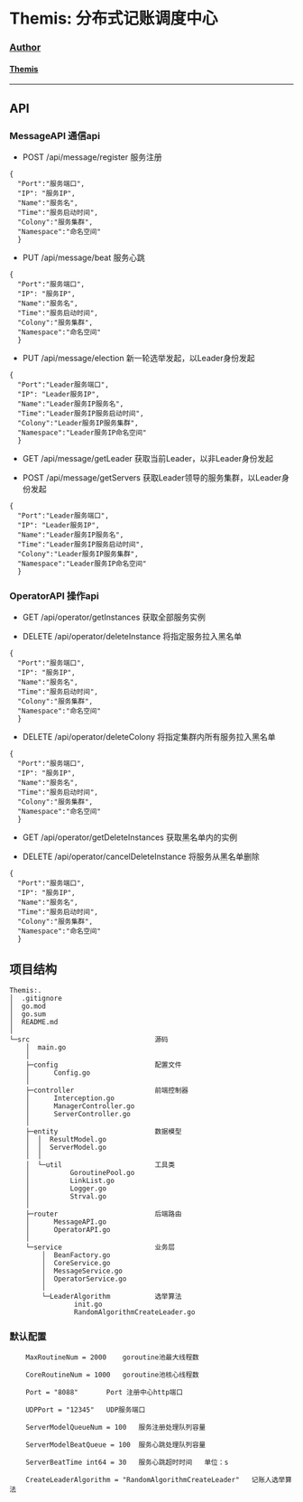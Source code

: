 # Themis: 分布式记账调度中心


### [Author](https://www.wzxaugenstern.online/#/)
#### [Themis](https://www.wzxaugenstern.online/#/Article?ArticleId=818427233)

---

## API
### MessageAPI  通信api
* POST /api/message/register  服务注册  
```
{
  "Port":"服务端口",
  "IP": "服务IP",
  "Name":"服务名",
  "Time":"服务启动时间",
  "Colony":"服务集群",
  "Namespace":"命名空间"
  }
```


* PUT /api/message/beat  服务心跳  
```
{
  "Port":"服务端口",
  "IP": "服务IP",
  "Name":"服务名",
  "Time":"服务启动时间",
  "Colony":"服务集群",
  "Namespace":"命名空间"
  }
```


* PUT /api/message/election  新一轮选举发起，以Leader身份发起    
```
{
  "Port":"Leader服务端口",
  "IP": "Leader服务IP",
  "Name":"Leader服务IP服务名",
  "Time":"Leader服务IP服务启动时间",
  "Colony":"Leader服务IP服务集群",
  "Namespace":"Leader服务IP命名空间"
  }
```


* GET /api/message/getLeader  获取当前Leader，以非Leader身份发起  


* POST /api/message/getServers  获取Leader领导的服务集群，以Leader身份发起  
```
{
  "Port":"Leader服务端口",
  "IP": "Leader服务IP",
  "Name":"Leader服务IP服务名",
  "Time":"Leader服务IP服务启动时间",
  "Colony":"Leader服务IP服务集群",
  "Namespace":"Leader服务IP命名空间"
  }
```

### OperatorAPI  操作api


* GET /api/operator/getInstances 获取全部服务实例  


* DELETE /api/operator/deleteInstance 将指定服务拉入黑名单  
```
{
  "Port":"服务端口",
  "IP": "服务IP",
  "Name":"服务名",
  "Time":"服务启动时间",
  "Colony":"服务集群",
  "Namespace":"命名空间"
  }
```


* DELETE /api/operator/deleteColony 将指定集群内所有服务拉入黑名单  
```
{
  "Port":"服务端口",
  "IP": "服务IP",
  "Name":"服务名",
  "Time":"服务启动时间",
  "Colony":"服务集群",
  "Namespace":"命名空间"
  }
```


* GET /api/operator/getDeleteInstances 获取黑名单内的实例  


* DELETE /api/operator/cancelDeleteInstance 将服务从黑名单删除  
```
{
  "Port":"服务端口",
  "IP": "服务IP",
  "Name":"服务名",
  "Time":"服务启动时间",
  "Colony":"服务集群",
  "Namespace":"命名空间"
  }
```


## 项目结构
```
Themis:.
│  .gitignore
│  go.mod
│  go.sum
│  README.md
│
└─src                               源码
    │  main.go
    │
    ├─config                        配置文件
    │      Config.go
    │
    ├─controller                    前端控制器
    │      Interception.go
    │      ManagerController.go
    │      ServerController.go
    │
    ├─entity                        数据模型
    │  │  ResultModel.go
    │  │  ServerModel.go
    │  │
    │  └─util                       工具类
    │          GoroutinePool.go
    │          LinkList.go
    │          Logger.go
    │          Strval.go
    │
    ├─router                        后端路由
    │      MessageAPI.go
    │      OperatorAPI.go
    │
    └─service                       业务层
        │  BeanFactory.go
        │  CoreService.go
        │  MessageService.go
        │  OperatorService.go
        │
        └─LeaderAlgorithm           选举算法
                init.go
                RandomAlgorithmCreateLeader.go
```

### 默认配置
```
	MaxRoutineNum = 2000    goroutine池最大线程数
	
	CoreRoutineNum = 1000   goroutine池核心线程数

	Port = "8088"       Port 注册中心http端口

	UDPPort = "12345"   UDP服务端口

	ServerModelQueueNum = 100   服务注册处理队列容量

	ServerModelBeatQueue = 100  服务心跳处理队列容量

	ServerBeatTime int64 = 30   服务心跳超时时间   单位：s

	CreateLeaderAlgorithm = "RandomAlgorithmCreateLeader"   记账人选举算法
```